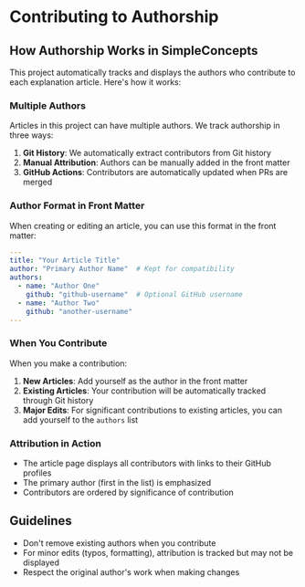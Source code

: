 # Contributing to Authorship

## How Authorship Works in SimpleConcepts

This project automatically tracks and displays the authors who contribute to each explanation article. Here's how it works:

### Multiple Authors

Articles in this project can have multiple authors. We track authorship in three ways:

1. **Git History**: We automatically extract contributors from Git history
2. **Manual Attribution**: Authors can be manually added in the front matter
3. **GitHub Actions**: Contributors are automatically updated when PRs are merged

### Author Format in Front Matter

When creating or editing an article, you can use this format in the front matter:

```yaml
---
title: "Your Article Title"
author: "Primary Author Name"  # Kept for compatibility
authors:
  - name: "Author One"
    github: "github-username"  # Optional GitHub username
  - name: "Author Two"
    github: "another-username"
---
```

### When You Contribute

When you make a contribution:

1. **New Articles**: Add yourself as the author in the front matter
2. **Existing Articles**: Your contribution will be automatically tracked through Git history
3. **Major Edits**: For significant contributions to existing articles, you can add yourself to the `authors` list

### Attribution in Action

- The article page displays all contributors with links to their GitHub profiles
- The primary author (first in the list) is emphasized
- Contributors are ordered by significance of contribution

## Guidelines

- Don't remove existing authors when you contribute
- For minor edits (typos, formatting), attribution is tracked but may not be displayed
- Respect the original author's work when making changes
